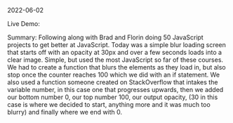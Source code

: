 2022-06-02

Live Demo:

Summary: Following along with Brad and Florin doing 50 JavaScript projects to get better at JavaScript. Today was a simple blur loading screen that starts off with an opacity at 30px and over a few seconds loads into a clear image. Simple, but used the most JavaScript so far of these courses. We had to create a function that blurs the elements as they load in, but also stop once the counter reaches 100 which we did with an if statement. We also used a function someone created on StackOverflow that intakes the variable number, in this case one that progresses upwards, then we added our bottom number 0, our top number 100, our output opacity, (30 in this case is where we decided to start, anything more and it was much too blurry) and finally where we end with 0.
